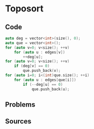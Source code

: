 # Toposort

## Code

```cpp
auto deg = vector<int>(size(), 0);
auto que = vector<int>();
for (auto v=0; v<size(); ++v)
	for (auto u : edges[v])
		++deg[u];
for (auto v=0; v<size(); ++v)
	if (deg[v] == 0)
		que.push_back(v);
for (auto i=0; i<(int)que.size(); ++i)
	for (auto u : edges[que[i]])
		if (--deg[u] == 0)
			que.push_back(u);
```

## Problems

## Sources

